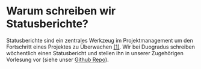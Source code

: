 # Warum schreiben wir Statusberichte?

Statusberichte sind ein zentrales Werkzeug im Projektmanagement um den Fortschritt eines Projektes zu Überwachen [[1]](https://lehreladen.rub.de/lehrformate-methoden/projektorientierte-lehre/3-auswahl-an-grundlegenden-methoden-instrumenten/statusberichte/). Wir bei Duogradus schreiben wöchentlich einen Statusbericht und stellen ihn in unserer Zugehörigen Vorlesung vor (siehe unser [Github Repo](https://github.com/SE-TINF22B2/G5-DuoGradus)).